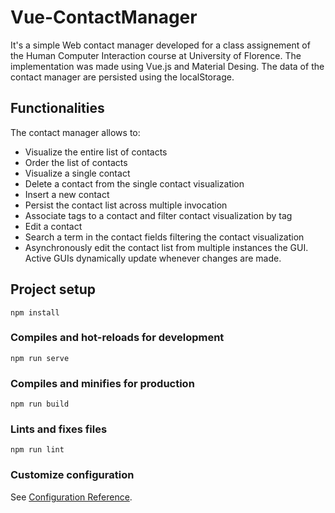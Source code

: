 # Vue-ContactManager
It's a simple Web contact manager developed for a class assignement of the Human Computer Interaction course at University of Florence. The implementation was made using Vue.js and Material Desing. The data of the contact manager are persisted using the localStorage.

## Functionalities
The contact manager allows to:
* Visualize the entire list of contacts
* Order the list of contacts
* Visualize a single contact
* Delete a contact from the single contact visualization
* Insert a new contact
* Persist the contact list across multiple invocation
* Associate tags to a contact and filter contact visualization by tag
* Edit a contact
* Search a term in the contact fields filtering the contact visualization
* Asynchronously edit the contact list from multiple instances the GUI. Active GUIs dynamically update whenever changes are made.


## Project setup
```
npm install
```

### Compiles and hot-reloads for development
```
npm run serve
```

### Compiles and minifies for production
```
npm run build
```

### Lints and fixes files
```
npm run lint
```

### Customize configuration
See [Configuration Reference](https://cli.vuejs.org/config/).
